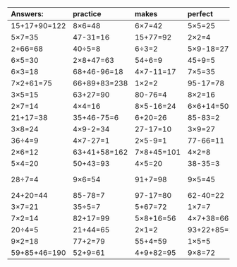 | Answers: | practice | makes | perfect | ! |
| :--- | :--- | :--- | :--- | :--- |
| 15+17+90=122 | 8×6=48 | 6×7=42 | 5×5=25 | 6×9=54 | 
| 5×7=35 | 47-31=16 | 15+77=92 | 2×2=4 | 89-7=82 | 
| 2+66=68 | 40÷5=8 | 6÷3=2 | 5×9-18=27 | 4×6=24 | 
| 6×5=30 | 2×8+47=63 | 54÷6=9 | 45÷9=5 | 78-67=11 | 
| 6×3=18 | 68+46-96=18 | 4×7-11=17 | 7×5=35 | 58-18=40 | 
| 7×2+61=75 | 66+89+83=238 | 1×2=2 | 95-17=78 | 89-78=11 | 
| 3×5=15 | 63+27=90 | 80-76=4 | 8×2=16 | 4×7=28 | 
| 2×7=14 | 4×4=16 | 8×5-16=24 | 6×6+14=50 | 7×3=21 | 
| 21+17=38 | 35+46-75=6 | 6+20=26 | 85-83=2 | 24+20=44 | 
| 3×8=24 | 4×9-2=34 | 27-17=10 | 3×9=27 | 3×2=6 | 
| 36÷4=9 | 4×7-27=1 | 2×5-9=1 | 77-66=11 | 31+59=90 | 
| 2×6=12 | 63+41+58=162 | 7×8+45=101 | 4×2=8 | 9×7=63 | 
| 5×4=20 | 50+43=93 | 4×5=20 | 38-35=3 | 2×5=10 | 
| 28÷7=4 | 9×6=54 | 91+7=98 | 9×5=45 | 68+21-74=15 | 
| 24+20=44 | 85-78=7 | 97-17=80 | 62-40=22 | 21÷7=3 | 
| 3×7=21 | 35÷5=7 | 5+67=72 | 1×7=7 | 4×3=12 | 
| 7×2=14 | 82+17=99 | 5×8+16=56 | 4×7+38=66 | 9×3=27 | 
| 20÷4=5 | 21+44=65 | 2×1=2 | 93+22+85=200 | 59+35=94 | 
| 9×2=18 | 77+2=79 | 55+4=59 | 1×5=5 | 5×3=15 | 
| 59+85+46=190 | 52+9=61 | 4+9+82=95 | 9×8=72 | 3×4=12 | 
